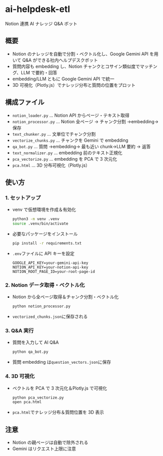 # ai-helpdesk-etl

Notion 連携 AI ナレッジ Q&A ボット

## 概要

- Notion のナレッジを自動で分割・ベクトル化し、Google Gemini API を用いて Q&A ができる社内ヘルプデスクボット
- 質問内容も embedding し、Notion チャンクとコサイン類似度でマッチング、LLM で要約・回答
- embedding/LLM ともに Google Gemini API で統一
- 3D 可視化（Plotly.js）でナレッジ分布と質問の位置をプロット

## 構成ファイル

- `notion_loader.py` ... Notion API からページ・テキスト取得
- `notion_processor.py` ... Notion 全ページ → チャンク分割 →embedding→ 保存
- `text_chunker.py` ... 文単位でチャンク分割
- `vectorize_chunks.py` ... チャンクを Gemini で embedding
- `qa_bot.py` ... 質問 →embedding→ 最も近い chunk→LLM 要約 → 返答
- `text_normalizer.py` ... embedding 前のテキスト正規化
- `pca_vectorize.py` ... embedding を PCA で 3 次元化
- `pca.html` ... 3D 分布可視化（Plotly.js）

## 使い方

### 1. セットアップ

- venv で仮想環境を作成＆有効化
  ```zsh
  python3 -m venv .venv
  source .venv/bin/activate
  ```
- 必要なパッケージをインストール
  ```zsh
  pip install -r requirements.txt
  ```
- `.env`ファイルに API キーを設定
  ```
  GOOGLE_API_KEY=your-gemini-api-key
  NOTION_API_KEY=your-notion-api-key
  NOTION_ROOT_PAGE_ID=your-root-page-id
  ```

### 2. Notion データ取得・ベクトル化

- Notion から全ページ取得＆チャンク分割・ベクトル化
  ```zsh
  python notion_processor.py
  ```
- `vectorized_chunks.json`に保存される

### 3. Q&A 実行

- 質問を入力して AI Q&A
  ```zsh
  python qa_bot.py
  ```
- 質問 embedding は`question_vectors.json`に保存

### 4. 3D 可視化

- ベクトルを PCA で 3 次元化＆Plotly.js で可視化
  ```zsh
  python pca_vectorize.py
  open pca.html
  ```
- `pca.html`でナレッジ分布＆質問位置を 3D 表示

## 注意

- Notion の親ページは自動で除外される
- Gemini はリクエスト上限に注意

